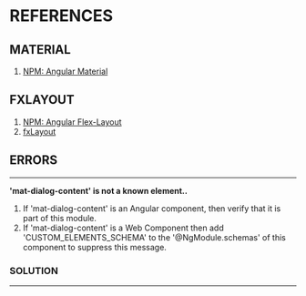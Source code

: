 # REFERENCES  

## MATERIAL  
1. [NPM: Angular Material](https://www.npmjs.com/package/@angular/material)

## FXLAYOUT  
1. [NPM: Angular Flex-Layout](https://www.npmjs.com/package/@angular/flex-layout)
1. [fxLayout](https://github.com/angular/flex-layout)



## ERRORS    

--- 

**'mat-dialog-content' is not a known element..**  
1. If 'mat-dialog-content' is an Angular component, then verify that it is part of this module.
2. If 'mat-dialog-content' is a Web Component then add 'CUSTOM_ELEMENTS_SCHEMA' to the '@NgModule.schemas' of this component to suppress this message.

### SOLUTION

--- 